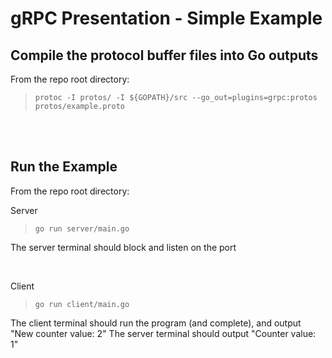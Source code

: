 # gRPC Presentation - Simple Example

## Compile the protocol buffer files into Go outputs
From the repo root directory:
>`protoc -I protos/ -I ${GOPATH}/src --go_out=plugins=grpc:protos protos/example.proto`

<br>
<br>


## Run the Example
From the repo root directory:

Server
>`go run server/main.go`

The server terminal should block and listen on the port

<br>

Client
>`go run client/main.go`

The client terminal should run the program (and complete), and output "New counter value: 2"
The server terminal should output "Counter value: 1"